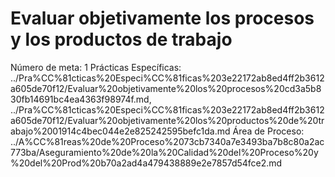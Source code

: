 # Evaluar objetivamente los procesos y los productos de trabajo

Número de meta: 1
Prácticas Específicas: ../Pra%CC%81cticas%20Especi%CC%81ficas%203e22172ab8ed4ff2b3612a605de70f12/Evaluar%20objetivamente%20los%20procesos%20cd3a5b830fb14691bc4ea4363f98974f.md, ../Pra%CC%81cticas%20Especi%CC%81ficas%203e22172ab8ed4ff2b3612a605de70f12/Evaluar%20objetivamente%20los%20productos%20de%20trabajo%2001914c4bec044e2e825242595befc1da.md
Área de Proceso: ../A%CC%81reas%20de%20Proceso%2073cb7340a7e3493ba7b8c80a2ac773ba/Aseguramiento%20de%20la%20Calidad%20del%20Proceso%20y%20del%20Prod%20b70a2ad4a479438889e2e7857d54fce2.md
